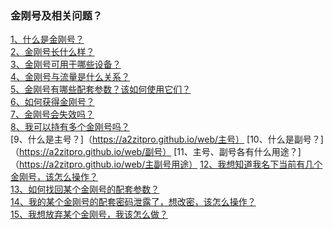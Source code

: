 ### 金刚号及相关问题？

[1、什么是金刚号？](https://a2zitpro.github.io/web/什么是金刚号)<br>
[2、金刚号长什么样？](https://a2zitpro.github.io/web/金刚号的形态) <br>
[3、金刚号可用于哪些设备？](https://a2zitpro.github.io/web/金刚号与设备的关系) <br>
[4、金刚号与流量是什么关系？](https://a2zitpro.github.io/web/金刚号与流量的关系)<br>
[5、金刚号有哪些配套参数？该如何使用它们？](https://a2zitpro.github.io/web/金刚号的配套参数)<br>
[6、如何获得金刚号？](https://a2zitpro.github.io/web/如何获得金刚号)<br>
[7、金刚号会失效吗？](https://a2zitpro.github.io/web/金刚号有效期)<br>
[8、我可以持有多个金刚号吗？](https://a2zitpro.github.io/web/每位用户可持有几个金刚号)<br>
[9、什么是主号？]（https://a2zitpro.github.io/web/主号）
[10、什么是副号？]（https://a2zitpro.github.io/web/副号）
[11、主号、副号各有什么用途？]（https://a2zitpro.github.io/web/主副号用途）
[12、我想知道我名下当前有几个金刚号，该怎么操作？](https://a2zitpro.github.io/web/查询名下金刚号)<br>
[13、如何找回某个金刚号的配套参数？](https://a2zitpro.github.io/web/如何找回配套参数)<br>
[14、我的某个金刚号的配套密码泄露了，想改密，该怎么操作？](https://a2zitpro.github.io/web/修改金刚密码)<br>
[15、我想放弃某个金刚号，我该怎么做？](https://a2zitpro.github.io/web/注销金刚号)<br>
